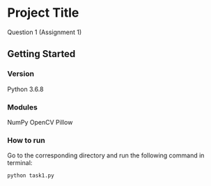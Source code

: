 # Project Title

Question 1 (Assignment 1)

## Getting Started

### Version

Python 3.6.8

### Modules

NumPy
OpenCV
Pillow

### How to run

Go to the corresponding directory and run the following command in terminal:
```
python task1.py